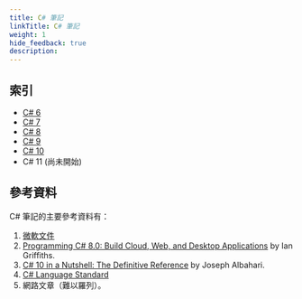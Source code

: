 ```yaml
---
title: C# 筆記
linkTitle: C# 筆記
weight: 1
hide_feedback: true
description:   
---
```


## 索引

- [C# 6](csharp6)
- [C# 7](csharp7)
- [C# 8](csharp8)
- [C# 9](csharp9)
- [C# 10](csharp10)
- C# 11 (尚未開始)

## 參考資料

C# 筆記的主要參考資料有：

1. [微軟文件](https://docs.microsoft.com/zh-tw/dotnet/csharp/)
2. [Programming C# 8.0: Build Cloud, Web, and Desktop Applications](https://www.amazon.com/Programming-8-0-Windows-Desktop-Applications/dp/1492056812) by Ian Griffiths.
3. [C# 10 in a Nutshell: The Definitive Reference](https://www.amazon.com/C-10-Nutshell-Definitive-Reference/dp/1098121953) by Joseph Albahari.
4. [C# Language Standard](https://github.com/dotnet/csharpstandard)
5. 網路文章（難以羅列）。
